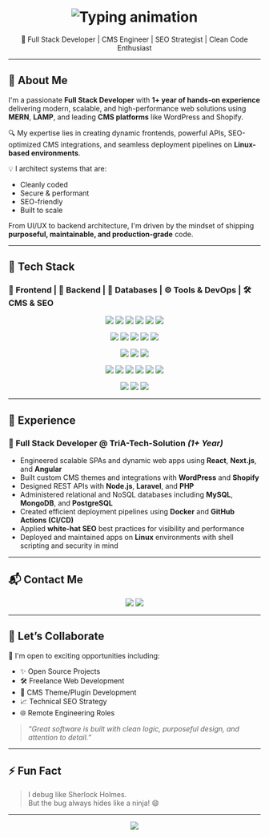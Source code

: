 <!-- Typing animation header -->
<h1 align="center">
  <img src="https://readme-typing-svg.herokuapp.com/?font=Fira+Code&size=28&pause=1000&center=true&vCenter=true&width=600&lines=Hi%2C+I%27m+Ubaid+Raza;Full+Stack+Web+Developer;MERN+%2F+LAMP+Stack+Specialist;CMS+%2F+SEO+Expert;Clean+Code+Advocate+%F0%9F%92%AA" alt="Typing animation" />
</h1>

<p align="center">
  🚀 Full Stack Developer | CMS Engineer | SEO Strategist | Clean Code Enthusiast
</p>

---

## 🧠 About Me

I'm a passionate **Full Stack Developer** with **1+ year of hands-on experience** delivering modern, scalable, and high-performance web solutions using **MERN**, **LAMP**, and leading **CMS platforms** like WordPress and Shopify.

🔍 My expertise lies in creating dynamic frontends, powerful APIs, SEO-optimized CMS integrations, and seamless deployment pipelines on **Linux-based environments**.

💡 I architect systems that are:
- Cleanly coded
- Secure & performant
- SEO-friendly
- Built to scale

From UI/UX to backend architecture, I'm driven by the mindset of shipping **purposeful, maintainable, and production-grade** code.

---

## 🔧 Tech Stack

### 🚀 Frontend | 🧠 Backend | 💾 Databases | ⚙️ Tools & DevOps | 🛠️ CMS & SEO

<p align="center">
  <!-- Frontend -->
  <img src="https://img.shields.io/badge/-React.js-61DAFB?logo=react&logoColor=white&style=for-the-badge" />
  <img src="https://img.shields.io/badge/-Next.js-000000?logo=next.js&logoColor=white&style=for-the-badge" />
  <img src="https://img.shields.io/badge/-Angular-DD0031?logo=angular&logoColor=white&style=for-the-badge" />
  <img src="https://img.shields.io/badge/-Bootstrap-7952B3?logo=bootstrap&logoColor=white&style=for-the-badge" />
  <img src="https://img.shields.io/badge/-Material%20UI-0081CB?logo=mui&logoColor=white&style=for-the-badge" />
  <img src="https://img.shields.io/badge/-TailwindCSS-06B6D4?logo=tailwindcss&logoColor=white&style=for-the-badge" />
</p>

<p align="center">
  <!-- Backend -->
  <img src="https://img.shields.io/badge/-Node.js-339933?logo=node.js&logoColor=white&style=for-the-badge" />
  <img src="https://img.shields.io/badge/-Express.js-000000?logo=express&logoColor=white&style=for-the-badge" />
  <img src="https://img.shields.io/badge/-NestJS-E0234E?logo=nestjs&logoColor=white&style=for-the-badge" />
  <img src="https://img.shields.io/badge/-PHP-777BB4?logo=php&logoColor=white&style=for-the-badge" />
  <img src="https://img.shields.io/badge/-Laravel-FF2D20?logo=laravel&logoColor=white&style=for-the-badge" />
</p>

<p align="center">
  <!-- Database -->
  <img src="https://img.shields.io/badge/-MySQL-4479A1?logo=mysql&logoColor=white&style=for-the-badge" />
  <img src="https://img.shields.io/badge/-MongoDB-47A248?logo=mongodb&logoColor=white&style=for-the-badge" />
  <img src="https://img.shields.io/badge/-PostgreSQL-4169E1?logo=postgresql&logoColor=white&style=for-the-badge" />
</p>

<p align="center">
  <!-- Tools -->
  <img src="https://img.shields.io/badge/-Docker-2496ED?logo=docker&logoColor=white&style=for-the-badge" />
  <img src="https://img.shields.io/badge/-Git-F05032?logo=git&logoColor=white&style=for-the-badge" />
  <img src="https://img.shields.io/badge/-GitHub-181717?logo=github&logoColor=white&style=for-the-badge" />
  <img src="https://img.shields.io/badge/-CI%2FCD-0A0A0A?logo=githubactions&logoColor=white&style=for-the-badge" />
  <img src="https://img.shields.io/badge/-Postman-FF6C37?logo=postman&logoColor=white&style=for-the-badge" />
  <img src="https://img.shields.io/badge/-Linux-FCC624?logo=linux&logoColor=black&style=for-the-badge" />
</p>

<p align="center">
  <!-- CMS & SEO -->
  <img src="https://img.shields.io/badge/-WordPress-21759B?logo=wordpress&logoColor=white&style=for-the-badge" />
  <img src="https://img.shields.io/badge/-Shopify-96BF48?logo=shopify&logoColor=white&style=for-the-badge" />
  <img src="https://img.shields.io/badge/-SEO%20Expert-4285F4?logo=google&logoColor=white&style=for-the-badge" />
</p>

---

## 💼 Experience

### 🏢 Full Stack Developer @ TriA-Tech-Solution *(1+ Year)*

- Engineered scalable SPAs and dynamic web apps using **React**, **Next.js**, and **Angular**
- Built custom CMS themes and integrations with **WordPress** and **Shopify**
- Designed REST APIs with **Node.js**, **Laravel**, and **PHP**
- Administered relational and NoSQL databases including **MySQL**, **MongoDB**, and **PostgreSQL**
- Created efficient deployment pipelines using **Docker** and **GitHub Actions (CI/CD)**
- Applied **white-hat SEO** best practices for visibility and performance
- Deployed and maintained apps on **Linux** environments with shell scripting and security in mind

---

## 📬 Contact Me

<p align="center">
  <a href="mailto:uraza4086@gmail.com"><img src="https://img.shields.io/badge/Gmail-D14836?logo=gmail&logoColor=white&style=for-the-badge"></a>
  <a href="https://github.com/Ubaid242"><img src="https://img.shields.io/badge/GitHub-181717?logo=github&logoColor=white&style=for-the-badge"></a>
</p>

---

## 🤝 Let’s Collaborate

💬 I'm open to exciting opportunities including:
- ✨ Open Source Projects  
- 🛠️ Freelance Web Development  
- 🧩 CMS Theme/Plugin Development  
- 📈 Technical SEO Strategy  
- 🌐 Remote Engineering Roles  

> _“Great software is built with clean logic, purposeful design, and attention to detail.”_

---

## ⚡ Fun Fact

> I debug like Sherlock Holmes.  
> But the bug always hides like a ninja! 😄

---

<p align="center">
  <img src="https://capsule-render.vercel.app/api?type=waving&color=gradient&height=120&section=footer"/>
</p>
